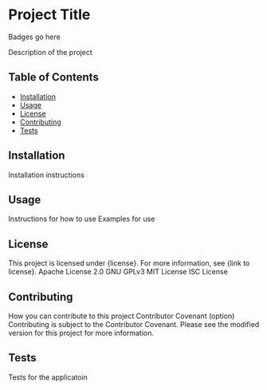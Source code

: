 # Project Title
Badges go here

Description of the project

## Table of Contents
- [Installation](#installation)
- [Usage](#usage)
- [License](#license)
- [Contributing](#contributing)
- [Tests](#tests)

## Installation
Installation instructions

## Usage
Instructions for how to use
Examples for use

## License
This project is licensed under {license}. For more information, see {link to license}.
Apache License 2.0
GNU GPLv3
MIT License
ISC License

## Contributing
How you can contribute to this project
Contributor Covenant (option)
Contributing is subject to the Contributor Covenant. Please see the modified version for this project for more information.

## Tests
Tests for the applicatoin

